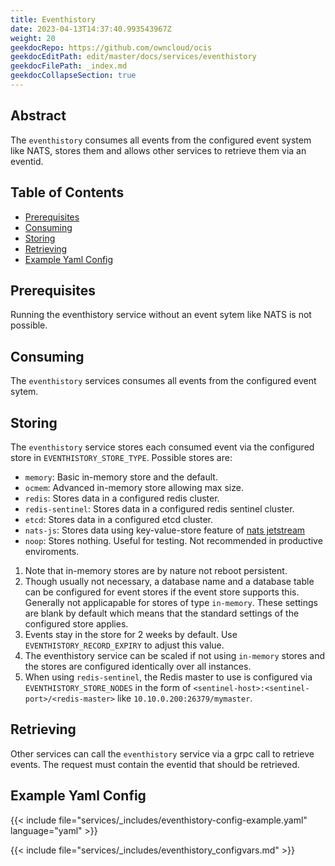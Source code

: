 ```yaml
---
title: Eventhistory
date: 2023-04-13T14:37:40.993543967Z
weight: 20
geekdocRepo: https://github.com/owncloud/ocis
geekdocEditPath: edit/master/docs/services/eventhistory
geekdocFilePath: _index.md
geekdocCollapseSection: true
---
```


## Abstract

The `eventhistory` consumes all events from the configured event system like NATS, stores them and allows other services to retrieve them via an eventid.

## Table of Contents

* [Prerequisites](#prerequisites)
* [Consuming](#consuming)
* [Storing](#storing)
* [Retrieving](#retrieving)
* [Example Yaml Config](#example-yaml-config)

## Prerequisites

Running the eventhistory service without an event sytem like NATS is not possible.

## Consuming

The `eventhistory` services consumes all events from the configured event sytem.

## Storing

The `eventhistory` service stores each consumed event via the configured store in `EVENTHISTORY_STORE_TYPE`. Possible stores are:
  -   `memory`: Basic in-memory store and the default.
  -   `ocmem`: Advanced in-memory store allowing max size.
  -   `redis`: Stores data in a configured redis cluster.
  -   `redis-sentinel`: Stores data in a configured redis sentinel cluster.
  -   `etcd`: Stores data in a configured etcd cluster.
  -   `nats-js`: Stores data using key-value-store feature of [nats jetstream](https://docs.nats.io/nats-concepts/jetstream/key-value-store)
  -   `noop`: Stores nothing. Useful for testing. Not recommended in productive enviroments.
1.  Note that in-memory stores are by nature not reboot persistent.
2.  Though usually not necessary, a database name and a database table can be configured for event stores if the event store supports this. Generally not applicapable for stores of type `in-memory`. These settings are blank by default which means that the standard settings of the configured store applies.
3.  Events stay in the store for 2 weeks by default. Use `EVENTHISTORY_RECORD_EXPIRY` to adjust this value.
4.  The eventhistory service can be scaled if not using `in-memory` stores and the stores are configured identically over all instances.
5.  When using `redis-sentinel`, the Redis master to use is configured via `EVENTHISTORY_STORE_NODES` in the form of `<sentinel-host>:<sentinel-port>/<redis-master>` like `10.10.0.200:26379/mymaster`.

## Retrieving

Other services can call the `eventhistory` service via a grpc call to retrieve events. The request must contain the eventid that should be retrieved.

## Example Yaml Config

{{< include file="services/_includes/eventhistory-config-example.yaml"  language="yaml" >}}

{{< include file="services/_includes/eventhistory_configvars.md" >}}

